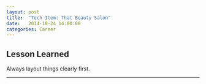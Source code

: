 ```yaml
---
layout: post
title:  "Tech Item: That Beauty Salon"
date:   2014-10-24 14:00:00
categories: Career
---
```



## Lesson Learned

Always layout things clearly first.


---



